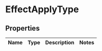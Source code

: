 

# EffectApplyType


## Properties

| Name | Type | Description | Notes |
|------------ | ------------- | ------------- | -------------|



